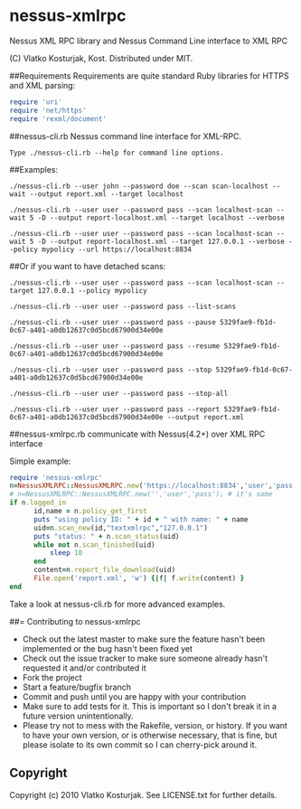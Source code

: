 # nessus-xmlrpc

Nessus XML RPC library and Nessus Command Line interface to XML RPC

(C) Vlatko Kosturjak, Kost. Distributed under MIT.

##Requirements
Requirements are quite standard Ruby libraries for HTTPS and XML
parsing:
```ruby
require 'uri'
require 'net/https'
require 'rexml/document'
```
##nessus-cli.rb
Nessus command line interface for XML-RPC.

```
Type ./nessus-cli.rb --help for command line options.
```
##Examples:
```
./nessus-cli.rb --user john --password doe --scan scan-localhost --wait --output report.xml --target localhost

./nessus-cli.rb --user user --password pass --scan localhost-scan --wait 5 -D --output report-localhost.xml --target localhost --verbose 

./nessus-cli.rb --user user --password pass --scan localhost-scan --wait 5 -D --output report-localhost.xml --target 127.0.0.1 --verbose --policy mypolicy --url https://localhost:8834
```
##Or if you want to have detached scans:
```
./nessus-cli.rb --user user --password pass --scan localhost-scan --target 127.0.0.1 --policy mypolicy

./nessus-cli.rb --user user --password pass --list-scans 

./nessus-cli.rb --user user --password pass --pause 5329fae9-fb1d-0c67-a401-a0db12637c0d5bcd67900d34e00e

./nessus-cli.rb --user user --password pass --resume 5329fae9-fb1d-0c67-a401-a0db12637c0d5bcd67900d34e00e

./nessus-cli.rb --user user --password pass --stop 5329fae9-fb1d-0c67-a401-a0db12637c0d5bcd67900d34e00e

./nessus-cli.rb --user user --password pass --stop-all

./nessus-cli.rb --user user --password pass --report 5329fae9-fb1d-0c67-a401-a0db12637c0d5bcd67900d34e00e --output report.xml
```
##nessus-xmlrpc.rb
communicate with Nessus(4.2+) over XML RPC interface

Simple example:
```ruby
require 'nessus-xmlrpc'
n=NessusXMLRPC::NessusXMLRPC.new('https://localhost:8834','user','pass');
# n=NessusXMLRPC::NessusXMLRPC.new('','user','pass'); # it's same
if n.logged_in
      id,name = n.policy_get_first
      puts "using policy ID: " + id + " with name: " + name
      uid=n.scan_new(id,"textxmlrpc","127.0.0.1")
      puts "status: " + n.scan_status(uid)
      while not n.scan_finished(uid)
	      sleep 10
      end
      content=n.report_file_download(uid)
      File.open('report.xml', 'w') {|f| f.write(content) }
end
```
Take a look at nessus-cli.rb for more advanced examples.

##= Contributing to nessus-xmlrpc
* Check out the latest master to make sure the feature hasn't been implemented or the bug hasn't been fixed yet
* Check out the issue tracker to make sure someone already hasn't requested it and/or contributed it
* Fork the project
* Start a feature/bugfix branch
* Commit and push until you are happy with your contribution
* Make sure to add tests for it. This is important so I don't break it in a future version unintentionally.
* Please try not to mess with the Rakefile, version, or history. If you want to have your own version, or is otherwise necessary, that is fine, but please isolate to its own commit so I can cherry-pick around it.

## Copyright
Copyright (c) 2010 Vlatko Kosturjak. See LICENSE.txt for
further details.

